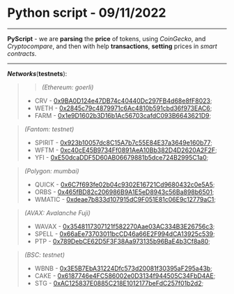 # Python script - 09/11/2022
---
**PyScript** - we are **parsing** the **price** of tokens, using _CoinGecko_, and _Cryptocompare_, and then with help **transactions**, **setting** prices in _smart contracts_.

---
___Networks___(**testnets**):
> >_(Ethereum: goerli)_
> + CRV - [0x9BA0D124e47DB74c40440Dc297FB4d68e8fF8023](https://goerli.etherscan.io/address/0x9BA0D124e47DB74c40440Dc297FB4d68e8fF8023#code); 
> + WETH - [0x2845c79c4879971c6Ac4810b591cbd36f973EAC6](https://goerli.etherscan.io/address/0x2845c79c4879971c6Ac4810b591cbd36f973EAC6#code);
> + FARM - [0x1e9D1602b3D16b1Ac56703cafdC093B6643621D9](https://goerli.etherscan.io/address/0x1e9D1602b3D16b1Ac56703cafdC093B6643621D9#code);

>_(Fantom: testnet)_
> + SPIRIT - [0x923b10057dc8C15A7b7c55E84E37a3649e160b77](https://testnet.ftmscan.com/address/0x923b10057dc8C15A7b7c55E84E37a3649e160b77#code);
> + WFTM - [0xc40cE45B9734Ff0891AeA10Bb382D4D2620A2F2F](https://testnet.ftmscan.com/address/0xc40ce45b9734ff0891aea10bb382d4d2620a2f2f#code);
> + YFI - [0xE50dcaDDF5D60AB06679881b5dce724B2995C1a0](https://testnet.ftmscan.com/address/0xE50dcaDDF5D60AB06679881b5dce724B2995C1a0#code);

>_(Polygon: mumbai)_
> + QUICK - [0x6C7f693fe02b04c9302E16721Cd9680432c0e5A5](https://mumbai.polygonscan.com/address/0x6C7f693fe02b04c9302E16721Cd9680432c0e5A5#code);
> + ORBS - [0x465fBD82c206986B9A1E5eD8943c56Ba898b6501](https://mumbai.polygonscan.com/address/0x465fBD82c206986B9A1E5eD8943c56Ba898b6501#code);
> + WMATIC - [0xdeae7b833d107915dC9F051E81c06E9c12779aC1](https://mumbai.polygonscan.com/address/0xdeae7b833d107915dC9F051E81c06E9c12779aC1#code);

>_(AVAX: Avalanche Fuji)_
> + WAVAX - [0x3548117307121f582270Aae03AC334B3E26756c3](https://testnet.snowtrace.io/address/0x3548117307121f582270Aae03AC334B3E26756c3#code);
> + SPELL - [0x66aEe73703011bcCD46a66E2F994dCA13925c539](https://testnet.snowtrace.io/address/0x66aEe73703011bcCD46a66E2F994dCA13925c539#code);
> + PTP - [0x789DebCE62D5F3F38Aa973135b96BaE4b3Cf8a80](https://testnet.snowtrace.io/address/0x789DebCE62D5F3F38Aa973135b96BaE4b3Cf8a80#code);

>_(BSC: testnet)_
> + WBNB - [0x3E5B7EbA31224Dfc573d20081f30395aF295a43b](https://testnet.bscscan.com/address/0x3E5B7EbA31224Dfc573d20081f30395aF295a43b#code);
> + CAKE - [0x6187746e4FC586002e0D3134f944505C34FbD4AE](https://testnet.bscscan.com/address/0x6187746e4FC586002e0D3134f944505C34FbD4AE#code); 
> + STG - [0xAC125837E0885C218E1012177beFdC257f01b2d2](https://testnet.bscscan.com/address/0xAC125837E0885C218E1012177beFdC257f01b2d2#code);

